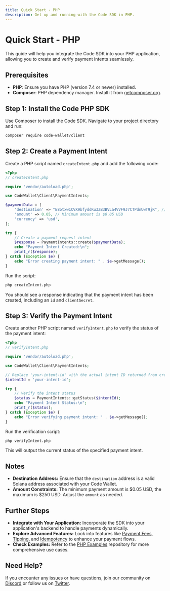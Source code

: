 ```yaml
---
title: Quick Start - PHP
description: Get up and running with the Code SDK in PHP.
---
```

# Quick Start - PHP

This guide will help you integrate the Code SDK into your PHP application, allowing you to create and verify payment intents seamlessly.

## Prerequisites

- **PHP**: Ensure you have PHP (version 7.4 or newer) installed. 
- **Composer**: PHP dependency manager. Install it from [getcomposer.org](https://getcomposer.org/download/).

## Step 1: Install the Code PHP SDK

Use Composer to install the Code SDK. Navigate to your project directory and run:

```bash
composer require code-wallet/client
```

## Step 2: Create a Payment Intent

Create a PHP script named `createIntent.php` and add the following code:

```php
<?php
// createIntent.php

require 'vendor/autoload.php';

use CodeWallet\Client\PaymentIntents;

$paymentData = [
    'destination' => "E8otxw1CVX9bfyddKu3ZB3BVLa4VVF9J7CTPdnUwT9jR", // Replace with your destination address
    'amount' => 0.05, // Minimum amount is $0.05 USD
    'currency' => 'usd',
];

try {
    // Create a payment request intent
    $response = PaymentIntents::create($paymentData);
    echo "Payment Intent Created:\n";
    print_r($response);
} catch (Exception $e) {
    echo "Error creating payment intent: " . $e->getMessage();
}
```

Run the script:

```bash
php createIntent.php
```

You should see a response indicating that the payment intent has been created, including an `id` and `clientSecret`.

## Step 3: Verify the Payment Intent

Create another PHP script named `verifyIntent.php` to verify the status of the payment intent:

```php
<?php
// verifyIntent.php

require 'vendor/autoload.php';

use CodeWallet\Client\PaymentIntents;

// Replace 'your-intent-id' with the actual intent ID returned from createIntent.php
$intentId = 'your-intent-id';

try {
    // Verify the intent status
    $status = PaymentIntents::getStatus($intentId);
    echo "Payment Intent Status:\n";
    print_r($status);
} catch (Exception $e) {
    echo "Error verifying payment intent: " . $e->getMessage();
}
```

Run the verification script:

```bash
php verifyIntent.php
```

This will output the current status of the specified payment intent.

## Notes

- **Destination Address:** Ensure that the `destination` address is a valid Solana address associated with your Code Wallet.
- **Amount Constraints:** The minimum payment amount is $0.05 USD, the maximum is $250 USD. Adjust the `amount` as needed.

## Further Steps

- **Integrate with Your Application:** Incorporate the SDK into your application's backend to handle payments dynamically.
- **Explore Advanced Features:** Look into features like [Payment Fees](./payment-fees), [Tipping](./tipping), and [Idempotency](../reference/idempotency) to enhance your payment flows.
- **Check Examples:** Refer to the [PHP Examples](https://github.com/code-payments/code-sdk-php/tree/main/example) repository for more comprehensive use cases.

## Need Help?

If you encounter any issues or have questions, join our community on [Discord](https://discord.gg/T8Tpj8DBFp) or follow us on [Twitter](https://twitter.com/getcode).
